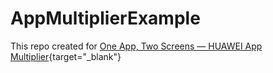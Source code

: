 # AppMultiplierExample

This repo created for [One App, Two Screens — HUAWEI App Multiplier](https://medium.com/huawei-developers/one-app-two-screens-app-multiplier-b4e2b933b98f){target="_blank"}
